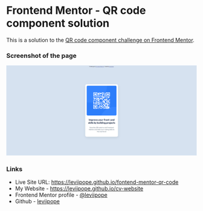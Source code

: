 # Frontend Mentor - QR code component solution

This is a solution to the [QR code component challenge on Frontend Mentor](https://www.frontendmentor.io/challenges/qr-code-component-iux_sIO_H).

### Screenshot of the page

![](./screenshot.png)

### Links

- Live Site URL: https://leviipope.github.io/fontend-mentor-qr-code
- My Website - https://leviipope.github.io/cv-website
- Frontend Mentor profile - [@leviipope](https://www.frontendmentor.io/profile/leviipope)
- Github - [leviipope](https://github.com/leviipope)